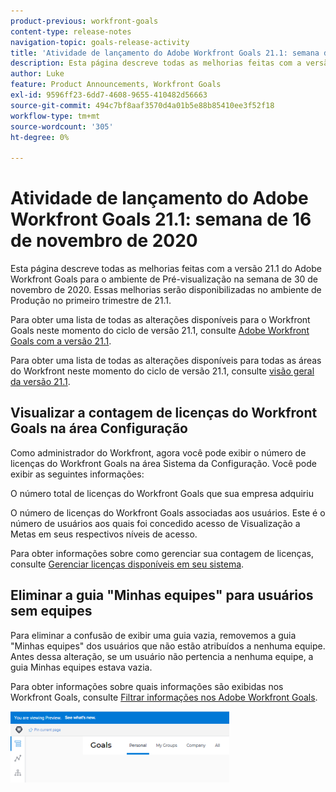 ```yaml
---
product-previous: workfront-goals
content-type: release-notes
navigation-topic: goals-release-activity
title: 'Atividade de lançamento do Adobe Workfront Goals 21.1: semana de 16 de novembro de 2020'
description: Esta página descreve todas as melhorias feitas com a versão 21.1 do Adobe Workfront Goals para o ambiente de Pré-visualização na semana de 30 de novembro de 2020. Essas melhorias serão disponibilizadas no ambiente de Produção no primeiro trimestre de 21.1.
author: Luke
feature: Product Announcements, Workfront Goals
exl-id: 9596ff23-6dd7-4608-9655-410482d56663
source-git-commit: 494c7bf8aaf3570d4a01b5e88b85410ee3f52f18
workflow-type: tm+mt
source-wordcount: '305'
ht-degree: 0%

---
```


# Atividade de lançamento do Adobe Workfront Goals 21.1: semana de 16 de novembro de 2020

Esta página descreve todas as melhorias feitas com a versão 21.1 do Adobe Workfront Goals para o ambiente de Pré-visualização na semana de 30 de novembro de 2020. Essas melhorias serão disponibilizadas no ambiente de Produção no primeiro trimestre de 21.1.

Para obter uma lista de todas as alterações disponíveis para o Workfront Goals neste momento do ciclo de versão 21.1, consulte [Adobe Workfront Goals com a versão 21.1](../../../../product-announcements/product-releases/goals-release-activity/goals-release-21-1.md).

Para obter uma lista de todas as alterações disponíveis para todas as áreas do Workfront neste momento do ciclo de versão 21.1, consulte [visão geral da versão 21.1](../../../../product-announcements/product-releases/21.1-release-activity/21-1-release-overview.md).

## Visualizar a contagem de licenças do Workfront Goals na área Configuração

Como administrador do Workfront, agora você pode exibir o número de licenças do Workfront Goals na área Sistema da Configuração. Você pode exibir as seguintes informações:

O número total de licenças do Workfront Goals que sua empresa adquiriu

O número de licenças do Workfront Goals associadas aos usuários. Este é o número de usuários aos quais foi concedido acesso de Visualização a Metas em seus respectivos níveis de acesso.

Para obter informações sobre como gerenciar sua contagem de licenças, consulte [Gerenciar licenças disponíveis em seu sistema](../../../../administration-and-setup/get-started-wf-administration/manage-available-licenses-in-your-system.md).

## Eliminar a guia &quot;Minhas equipes&quot; para usuários sem equipes

Para eliminar a confusão de exibir uma guia vazia, removemos a guia &quot;Minhas equipes&quot; dos usuários que não estão atribuídos a nenhuma equipe. Antes dessa alteração, se um usuário não pertencia a nenhuma equipe, a guia Minhas equipes estava vazia.

Para obter informações sobre quais informações são exibidas nos Workfront Goals, consulte [Filtrar informações nos Adobe Workfront Goals](../../../../workfront-goals/goal-management/filter-information-wf-goals.md).

![Página de metas](assets/goals-page-with-no-my-teams-tab-350x114.png)
